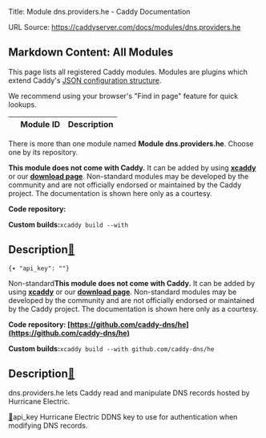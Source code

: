 Title: Module dns.providers.he - Caddy Documentation

URL Source: https://caddyserver.com/docs/modules/dns.providers.he

Markdown Content:
All Modules
-----------

This page lists all registered Caddy modules. Modules are plugins which extend Caddy's [JSON configuration structure](https://caddyserver.com/docs/json/).

We recommend using your browser's "Find in page" feature for quick lookups.

|  | Module ID | Description |
| --- | --- | --- |

There is more than one module named **Module dns.providers.he**. Choose one by its repository.

**This module does not come with Caddy.** It can be added by using **[xcaddy](https://caddyserver.com/docs/build#xcaddy)** or our **[download page](https://caddyserver.com/download)**. Non-standard modules may be developed by the community and are not officially endorsed or maintained by the Caddy project. The documentation is shown here only as a courtesy.

**Code repository:**

**Custom builds:**`xcaddy build --with`

Description[🔗](https://caddyserver.com/docs/modules/dns.providers.he#docs "Direct link")
-----------------------------------------------------------------------------------------

`{▾	"api_key": ""}`

Non-standard**This module does not come with Caddy.** It can be added by using **[xcaddy](https://caddyserver.com/docs/build#xcaddy)** or our **[download page](https://caddyserver.com/download)**. Non-standard modules may be developed by the community and are not officially endorsed or maintained by the Caddy project. The documentation is shown here only as a courtesy.

**Code repository: [https://github.com/caddy-dns/he](https://github.com/caddy-dns/he)**

**Custom builds:**`xcaddy build --with github.com/caddy-dns/he`

Description[🔗](https://caddyserver.com/docs/modules/dns.providers.he#docs "Direct link")
-----------------------------------------------------------------------------------------

dns.providers.he lets Caddy read and manipulate DNS records hosted by Hurricane Electric.

[🔗](https://caddyserver.com/docs/modules/dns.providers.he#api_key)api_key
Hurricane Electric DDNS key to use for authentication when modifying DNS records.
